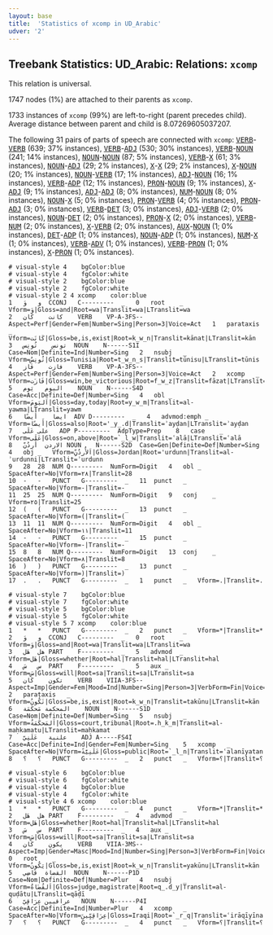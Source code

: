 ```yaml
---
layout: base
title:  'Statistics of xcomp in UD_Arabic'
udver: '2'
---
```


## Treebank Statistics: UD_Arabic: Relations: `xcomp`

This relation is universal.

1747 nodes (1%) are attached to their parents as `xcomp`.

1733 instances of `xcomp` (99%) are left-to-right (parent precedes child).
Average distance between parent and child is 8.07269605037207.

The following 31 pairs of parts of speech are connected with `xcomp`: <tt><a href="ar-pos-VERB.html">VERB</a></tt>-<tt><a href="ar-pos-VERB.html">VERB</a></tt> (639; 37% instances), <tt><a href="ar-pos-VERB.html">VERB</a></tt>-<tt><a href="ar-pos-ADJ.html">ADJ</a></tt> (530; 30% instances), <tt><a href="ar-pos-VERB.html">VERB</a></tt>-<tt><a href="ar-pos-NOUN.html">NOUN</a></tt> (241; 14% instances), <tt><a href="ar-pos-NOUN.html">NOUN</a></tt>-<tt><a href="ar-pos-NOUN.html">NOUN</a></tt> (87; 5% instances), <tt><a href="ar-pos-VERB.html">VERB</a></tt>-<tt><a href="ar-pos-X.html">X</a></tt> (61; 3% instances), <tt><a href="ar-pos-NOUN.html">NOUN</a></tt>-<tt><a href="ar-pos-ADJ.html">ADJ</a></tt> (29; 2% instances), <tt><a href="ar-pos-X.html">X</a></tt>-<tt><a href="ar-pos-X.html">X</a></tt> (29; 2% instances), <tt><a href="ar-pos-X.html">X</a></tt>-<tt><a href="ar-pos-NOUN.html">NOUN</a></tt> (20; 1% instances), <tt><a href="ar-pos-NOUN.html">NOUN</a></tt>-<tt><a href="ar-pos-VERB.html">VERB</a></tt> (17; 1% instances), <tt><a href="ar-pos-ADJ.html">ADJ</a></tt>-<tt><a href="ar-pos-NOUN.html">NOUN</a></tt> (16; 1% instances), <tt><a href="ar-pos-VERB.html">VERB</a></tt>-<tt><a href="ar-pos-ADP.html">ADP</a></tt> (12; 1% instances), <tt><a href="ar-pos-PRON.html">PRON</a></tt>-<tt><a href="ar-pos-NOUN.html">NOUN</a></tt> (9; 1% instances), <tt><a href="ar-pos-X.html">X</a></tt>-<tt><a href="ar-pos-ADJ.html">ADJ</a></tt> (9; 1% instances), <tt><a href="ar-pos-ADJ.html">ADJ</a></tt>-<tt><a href="ar-pos-ADJ.html">ADJ</a></tt> (8; 0% instances), <tt><a href="ar-pos-NUM.html">NUM</a></tt>-<tt><a href="ar-pos-NOUN.html">NOUN</a></tt> (8; 0% instances), <tt><a href="ar-pos-NOUN.html">NOUN</a></tt>-<tt><a href="ar-pos-X.html">X</a></tt> (5; 0% instances), <tt><a href="ar-pos-PRON.html">PRON</a></tt>-<tt><a href="ar-pos-VERB.html">VERB</a></tt> (4; 0% instances), <tt><a href="ar-pos-PRON.html">PRON</a></tt>-<tt><a href="ar-pos-ADJ.html">ADJ</a></tt> (3; 0% instances), <tt><a href="ar-pos-VERB.html">VERB</a></tt>-<tt><a href="ar-pos-DET.html">DET</a></tt> (3; 0% instances), <tt><a href="ar-pos-ADJ.html">ADJ</a></tt>-<tt><a href="ar-pos-VERB.html">VERB</a></tt> (2; 0% instances), <tt><a href="ar-pos-NOUN.html">NOUN</a></tt>-<tt><a href="ar-pos-DET.html">DET</a></tt> (2; 0% instances), <tt><a href="ar-pos-PRON.html">PRON</a></tt>-<tt><a href="ar-pos-X.html">X</a></tt> (2; 0% instances), <tt><a href="ar-pos-VERB.html">VERB</a></tt>-<tt><a href="ar-pos-NUM.html">NUM</a></tt> (2; 0% instances), <tt><a href="ar-pos-X.html">X</a></tt>-<tt><a href="ar-pos-VERB.html">VERB</a></tt> (2; 0% instances), <tt><a href="ar-pos-AUX.html">AUX</a></tt>-<tt><a href="ar-pos-NOUN.html">NOUN</a></tt> (1; 0% instances), <tt><a href="ar-pos-DET.html">DET</a></tt>-<tt><a href="ar-pos-ADP.html">ADP</a></tt> (1; 0% instances), <tt><a href="ar-pos-NOUN.html">NOUN</a></tt>-<tt><a href="ar-pos-ADP.html">ADP</a></tt> (1; 0% instances), <tt><a href="ar-pos-NUM.html">NUM</a></tt>-<tt><a href="ar-pos-X.html">X</a></tt> (1; 0% instances), <tt><a href="ar-pos-VERB.html">VERB</a></tt>-<tt><a href="ar-pos-ADV.html">ADV</a></tt> (1; 0% instances), <tt><a href="ar-pos-VERB.html">VERB</a></tt>-<tt><a href="ar-pos-PRON.html">PRON</a></tt> (1; 0% instances), <tt><a href="ar-pos-X.html">X</a></tt>-<tt><a href="ar-pos-PRON.html">PRON</a></tt> (1; 0% instances).


~~~ conllu
# visual-style 4	bgColor:blue
# visual-style 4	fgColor:white
# visual-style 2	bgColor:blue
# visual-style 2	fgColor:white
# visual-style 2 4 xcomp	color:blue
1	و	وَ	CCONJ	C---------	_	0	root	_	Vform=وَ|Gloss=and|Root=wa|Translit=wa|LTranslit=wa
2	كانت	كَان	VERB	VP-A-3FS--	Aspect=Perf|Gender=Fem|Number=Sing|Person=3|Voice=Act	1	parataxis	_	Vform=كَانَت|Gloss=be,is,exist|Root=k_w_n|Translit=kānat|LTranslit=kān
3	تونس	تُونِس	NOUN	N------S1I	Case=Nom|Definite=Ind|Number=Sing	2	nsubj	_	Vform=تُونِسُ|Gloss=Tunisia|Root=t_w_n_s|Translit=tūnisu|LTranslit=tūnis
4	فازت	فَاز	VERB	VP-A-3FS--	Aspect=Perf|Gender=Fem|Number=Sing|Person=3|Voice=Act	2	xcomp	_	Vform=فَازَت|Gloss=win,be_victorious|Root=f_w_z|Translit=fāzat|LTranslit=fāz
5	اليوم	يَوم	NOUN	N------S4D	Case=Acc|Definite=Def|Number=Sing	4	obl	_	Vform=اَليَومَ|Gloss=day,today|Root=y_w_m|Translit=al-yawma|LTranslit=yawm
6	ايضا	أَيضًا	ADV	D---------	_	4	advmod:emph	_	Vform=أَيضًا|Gloss=also|Root='_y_.d|Translit=ʾayḍan|LTranslit=ʾayḍan
7	على	عَلَى	ADP	P---------	AdpType=Prep	8	case	_	Vform=عَلَى|Gloss=on,above|Root=`_l_w|Translit=ʿalā|LTranslit=ʿalā
8	الاردن	أُردُنّ	NOUN	N------S2D	Case=Gen|Definite=Def|Number=Sing	4	obj	_	Vform=اَلأُردُنِّ|Gloss=Jordan|Root='urdunn|Translit=al-ʾurdunni|LTranslit=ʾurdunn
9	28	28	NUM	Q---------	NumForm=Digit	4	obl	_	SpaceAfter=No|Vform=٢٨|Translit=28
10	-	-	PUNCT	G---------	_	11	punct	_	SpaceAfter=No|Vform=-|Translit=-
11	25	25	NUM	Q---------	NumForm=Digit	9	conj	_	Vform=٢٥|Translit=25
12	(	(	PUNCT	G---------	_	13	punct	_	SpaceAfter=No|Vform=(|Translit=(
13	11	11	NUM	Q---------	NumForm=Digit	4	obl	_	SpaceAfter=No|Vform=١١|Translit=11
14	-	-	PUNCT	G---------	_	15	punct	_	SpaceAfter=No|Vform=-|Translit=-
15	8	8	NUM	Q---------	NumForm=Digit	13	conj	_	SpaceAfter=No|Vform=٨|Translit=8
16	)	)	PUNCT	G---------	_	13	punct	_	SpaceAfter=No|Vform=)|Translit=)
17	.	.	PUNCT	G---------	_	1	punct	_	Vform=.|Translit=.

~~~


~~~ conllu
# visual-style 7	bgColor:blue
# visual-style 7	fgColor:white
# visual-style 5	bgColor:blue
# visual-style 5	fgColor:white
# visual-style 5 7 xcomp	color:blue
1	*	*	PUNCT	G---------	_	2	punct	_	Vform=*|Translit=*
2	و	وَ	CCONJ	C---------	_	0	root	_	Vform=وَ|Gloss=and|Root=wa|Translit=wa|LTranslit=wa
3	هل	هَل	PART	F---------	_	5	advmod	_	Vform=هَل|Gloss=whether|Root=hal|Translit=hal|LTranslit=hal
4	س	سَ	PART	F---------	_	5	aux	_	Vform=سَ|Gloss=will|Root=sa|Translit=sa|LTranslit=sa
5	تكون	كَان	VERB	VIIA-3FS--	Aspect=Imp|Gender=Fem|Mood=Ind|Number=Sing|Person=3|VerbForm=Fin|Voice=Act	2	parataxis	_	Vform=تَكُونُ|Gloss=be,is,exist|Root=k_w_n|Translit=takūnu|LTranslit=kān
6	المحكمة	مَحكَمَة	NOUN	N------S1D	Case=Nom|Definite=Def|Number=Sing	5	nsubj	_	Vform=اَلمَحكَمَةُ|Gloss=court,tribunal|Root=.h_k_m|Translit=al-maḥkamatu|LTranslit=maḥkamat
7	علنية	عَلَنِيّ	ADJ	A-----FS4I	Case=Acc|Definite=Ind|Gender=Fem|Number=Sing	5	xcomp	_	SpaceAfter=No|Vform=عَلَنِيَّةً|Gloss=public|Root=`_l_n|Translit=ʿalanīyatan|LTranslit=ʿalanīy
8	؟	؟	PUNCT	G---------	_	2	punct	_	Vform=؟|Translit=؟

~~~


~~~ conllu
# visual-style 6	bgColor:blue
# visual-style 6	fgColor:white
# visual-style 4	bgColor:blue
# visual-style 4	fgColor:white
# visual-style 4 6 xcomp	color:blue
1	*	*	PUNCT	G---------	_	4	punct	_	Vform=*|Translit=*
2	هل	هَل	PART	F---------	_	4	advmod	_	Vform=هَل|Gloss=whether|Root=hal|Translit=hal|LTranslit=hal
3	س	سَ	PART	F---------	_	4	aux	_	Vform=سَ|Gloss=will|Root=sa|Translit=sa|LTranslit=sa
4	يكون	كَان	VERB	VIIA-3MS--	Aspect=Imp|Gender=Masc|Mood=Ind|Number=Sing|Person=3|VerbForm=Fin|Voice=Act	0	root	_	Vform=يَكُونُ|Gloss=be,is,exist|Root=k_w_n|Translit=yakūnu|LTranslit=kān
5	القضاة	قَاضِي	NOUN	N------P1D	Case=Nom|Definite=Def|Number=Plur	4	nsubj	_	Vform=اَلقُضَاةُ|Gloss=judge,magistrate|Root=q_.d_y|Translit=al-quḍātu|LTranslit=qāḍī
6	عراقيين	عِرَاقِيّ	NOUN	N------P4I	Case=Acc|Definite=Ind|Number=Plur	4	xcomp	_	SpaceAfter=No|Vform=عِرَاقِيِّينَ|Gloss=Iraqi|Root=`_r_q|Translit=ʿirāqīyīna|LTranslit=ʿirāqīy
7	؟	؟	PUNCT	G---------	_	4	punct	_	Vform=؟|Translit=؟

~~~


